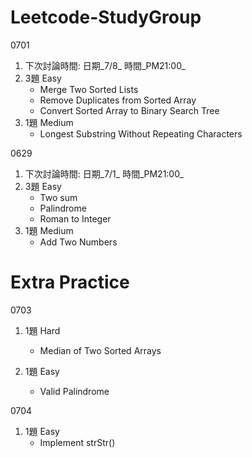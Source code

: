 # Leetcode-StudyGroup

0701

1. 下次討論時間: 日期_7/8_  時間_PM21:00_
2. 3題 Easy 
     - Merge Two Sorted Lists
     - Remove Duplicates from Sorted Array
     - Convert Sorted Array to Binary Search Tree
3. 1題 Medium
     - Longest Substring Without Repeating Characters


0629

1. 下次討論時間: 日期_7/1_  時間_PM21:00_
2. 3題 Easy 
     - Two sum 
     - Palindrome 
     - Roman to Integer
3. 1題 Medium
     - Add Two Numbers


# Extra Practice

0703
1. 1題 Hard
     - Median of Two Sorted Arrays
     
2. 1題 Easy
     - Valid Palindrome

0704
1. 1題 Easy
     - Implement strStr()

